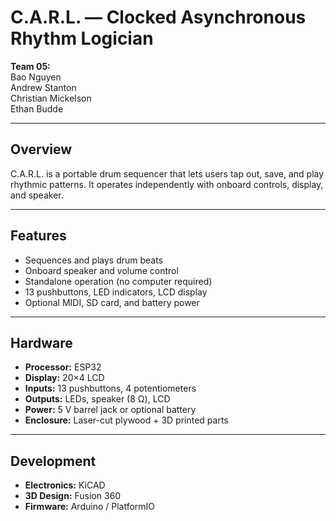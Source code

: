 # C.A.R.L. — Clocked Asynchronous Rhythm Logician

**Team 05:**  
Bao Nguyen  
Andrew Stanton  
Christian Mickelson  
Ethan Budde  

---

## Overview
C.A.R.L. is a portable drum sequencer that lets users tap out, save, and play rhythmic patterns. It operates independently with onboard controls, display, and speaker.

---

## Features
- Sequences and plays drum beats  
- Onboard speaker and volume control  
- Standalone operation (no computer required)  
- 13 pushbuttons, LED indicators, LCD display  
- Optional MIDI, SD card, and battery power  

---

## Hardware
- **Processor:** ESP32  
- **Display:** 20×4 LCD  
- **Inputs:** 13 pushbuttons, 4 potentiometers  
- **Outputs:** LEDs, speaker (8 Ω), LCD  
- **Power:** 5 V barrel jack or optional battery  
- **Enclosure:** Laser-cut plywood + 3D printed parts  

---

## Development
- **Electronics:** KiCAD  
- **3D Design:** Fusion 360  
- **Firmware:** Arduino / PlatformIO  
